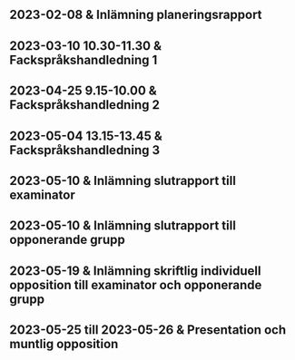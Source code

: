## 2023-02-08 & Inlämning planeringsrapport
## 2023-03-10 10.30-11.30 & Fackspråkshandledning 1
## 2023-04-25 9.15-10.00 & Fackspråkshandledning 2
## 2023-05-04 13.15-13.45 & Fackspråkshandledning 3
## 2023-05-10 & Inlämning slutrapport till examinator
## 2023-05-10 & Inlämning slutrapport till opponerande grupp
## 2023-05-19 & Inlämning skriftlig individuell opposition till examinator och opponerande grupp
## 2023-05-25 till 2023-05-26 & Presentation och muntlig opposition
